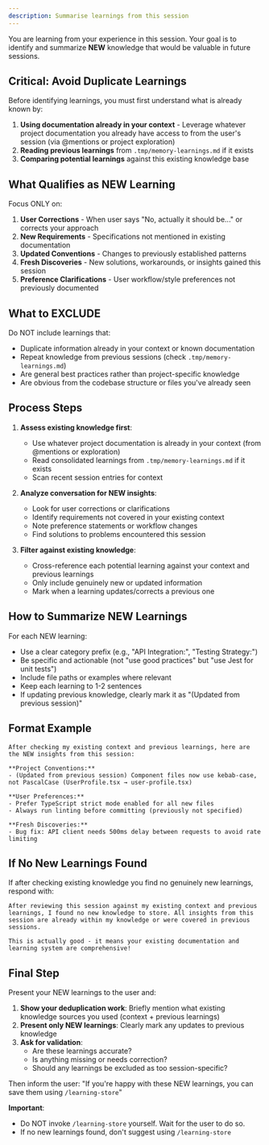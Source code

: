 ```yaml
---
description: Summarise learnings from this session
---
```


You are learning from your experience in this session. Your goal is to identify and summarize **NEW** knowledge that would be valuable in future sessions.

## Critical: Avoid Duplicate Learnings

Before identifying learnings, you must first understand what is already known by:

1. **Using documentation already in your context** - Leverage whatever project documentation you already have access to from the user's session (via @mentions or project exploration)
2. **Reading previous learnings** from `.tmp/memory-learnings.md` if it exists
3. **Comparing potential learnings** against this existing knowledge base

## What Qualifies as NEW Learning

Focus ONLY on:

1. **User Corrections** - When user says "No, actually it should be..." or corrects your approach
2. **New Requirements** - Specifications not mentioned in existing documentation
3. **Updated Conventions** - Changes to previously established patterns
4. **Fresh Discoveries** - New solutions, workarounds, or insights gained this session
5. **Preference Clarifications** - User workflow/style preferences not previously documented

## What to EXCLUDE

Do NOT include learnings that:

- Duplicate information already in your context or known documentation
- Repeat knowledge from previous sessions (check `.tmp/memory-learnings.md`)
- Are general best practices rather than project-specific knowledge
- Are obvious from the codebase structure or files you've already seen

## Process Steps

1. **Assess existing knowledge first**:
   - Use whatever project documentation is already in your context (from @mentions or exploration)
   - Read consolidated learnings from `.tmp/memory-learnings.md` if it exists
   - Scan recent session entries for context

2. **Analyze conversation for NEW insights**:
   - Look for user corrections or clarifications
   - Identify requirements not covered in your existing context
   - Note preference statements or workflow changes
   - Find solutions to problems encountered this session

3. **Filter against existing knowledge**:
   - Cross-reference each potential learning against your context and previous learnings
   - Only include genuinely new or updated information
   - Mark when a learning updates/corrects a previous one

## How to Summarize NEW Learnings

For each NEW learning:

- Use a clear category prefix (e.g., "API Integration:", "Testing Strategy:")
- Be specific and actionable (not "use good practices" but "use Jest for unit tests")
- Include file paths or examples where relevant
- Keep each learning to 1-2 sentences
- If updating previous knowledge, clearly mark it as "(Updated from previous session)"

## Format Example

```
After checking my existing context and previous learnings, here are the NEW insights from this session:

**Project Conventions:**
- (Updated from previous session) Component files now use kebab-case, not PascalCase (UserProfile.tsx → user-profile.tsx)

**User Preferences:**
- Prefer TypeScript strict mode enabled for all new files
- Always run linting before committing (previously not specified)

**Fresh Discoveries:**
- Bug fix: API client needs 500ms delay between requests to avoid rate limiting
```

## If No New Learnings Found

If after checking existing knowledge you find no genuinely new learnings, respond with:

```
After reviewing this session against my existing context and previous learnings, I found no new knowledge to store. All insights from this session are already within my knowledge or were covered in previous sessions.

This is actually good - it means your existing documentation and learning system are comprehensive!
```

## Final Step

Present your NEW learnings to the user and:

1. **Show your deduplication work**: Briefly mention what existing knowledge sources you used (context + previous learnings)
2. **Present only NEW learnings**: Clearly mark any updates to previous knowledge
3. **Ask for validation**:
   - Are these learnings accurate?
   - Is anything missing or needs correction?
   - Should any learnings be excluded as too session-specific?

Then inform the user:
"If you're happy with these NEW learnings, you can save them using `/learning-store`"

**Important**:

- Do NOT invoke `/learning-store` yourself. Wait for the user to do so.
- If no new learnings found, don't suggest using `/learning-store`
